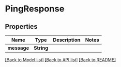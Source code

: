 # PingResponse

## Properties

| Name        | Type       | Description | Notes |
| ----------- | ---------- | ----------- | ----- |
| **message** | **String** |             |       |

[\[Back to Model list\]](./#documentation-for-models) [\[Back to API list\]](./#documentation-for-api-endpoints) [\[Back to README\]](./)
